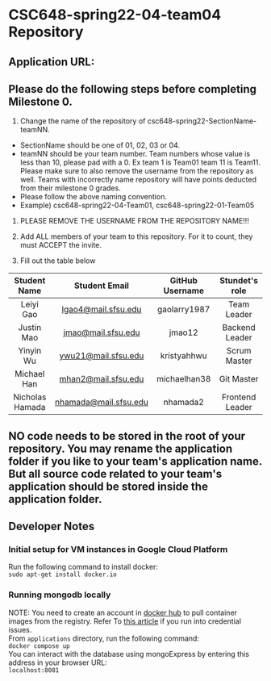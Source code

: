 # CSC648-spring22-04-team04 Repository

## Application URL: 


## Please do the following steps before completing Milestone 0.
1. Change the name of the repository of csc648-spring22-SectionName-teamNN. 
 - SectionName should be one of 01, 02, 03 or 04. 
 - teamNN should be your team number. Team numbers whose value is less than 10, please pad with a 0. Ex team 1 is Team01 team 11 is Team11. Please make sure to also remove the username from the repository as well. Teams with incorrectly name repository will have points deducted from their milestone 0 grades.
 - Please follow the above naming convention.
 - Example) csc648-spring22-04-Team01,   csc648-spring22-01-Team05

1. PLEASE REMOVE THE USERNAME FROM THE REPOSITORY NAME!!!

2. Add ALL members of your team to this repository. For it to count, they must ACCEPT the invite.

3. Fill out the table below


| Student Name | Student Email | GitHub Username | Stundet's role |
|    :---:     |     :---:     |     :---:       |     :---:       |
| Leiyi Gao    | lgao4@mail.sfsu.edu             |   gaolarry1987             |  Team Leader |
| Justin Mao   | jmao@mail.sfsu.edu             |   jmao12                   |  Backend Leader |
| Yinyin Wu    | ywu21@mail.sfsu.edu            |   kristyahhwu              |  Scrum Master |
| Michael Han    | mhan2@mail.sfsu.edu           |   michaelhan38              |  Git Master |
| Nicholas Hamada | nhamada@mail.sfsu.edu       |  nhamada2                   | Frontend Leader |

## NO code needs to be stored in the root of your repository. You may rename the application folder if you like to your team's application name. But all source code related to your team's application should be stored inside the application folder.

## Developer Notes  
### Initial setup for VM instances in Google Cloud Platform  
Run the following command to install docker:  
`sudo apt-get install docker.io`  

### Running mongodb locally  
NOTE: You need to create an account in [docker hub](https://hub.docker.com/) to pull container images from the registry. Refer To [this article](https://docs.docker.com/engine/reference/commandline/login/) if you run into credential issues.  
From `applications` directory, run the following command:  
 `docker compose up`  
You can interact with the database using mongoExpress by entering this address in your browser URL:  
 `localhost:8081`

